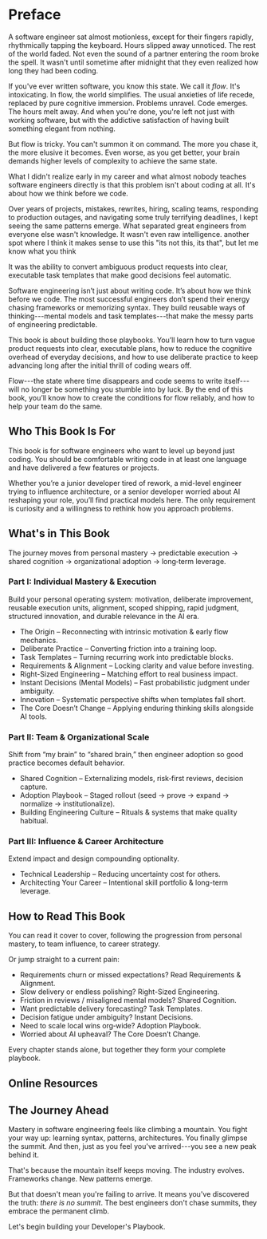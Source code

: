 # Preface

A software engineer sat almost motionless, except for their fingers rapidly, rhythmically tapping the keyboard. Hours slipped away unnoticed. The rest of the world faded. Not even the sound of a partner entering the room broke the spell. It wasn't until sometime after midnight that they even realized how long they had been coding.

If you've ever written software, you know this state. We call it *flow*. It's intoxicating. In flow, the world simplifies. The usual anxieties of life recede, replaced by pure cognitive immersion. Problems unravel. Code emerges. The hours melt away. And when you're done, you're left not just with working software, but with the addictive satisfaction of having built something elegant from nothing.

But flow is tricky. You can't summon it on command. The more you chase it, the more elusive it becomes. Even worse, as you get better, your brain demands higher levels of complexity to achieve the same state. 

What I didn't realize early in my career and what almost nobody teaches software engineers directly is that this problem isn't about coding at all. It's about how we think before we code.

Over years of projects, mistakes, rewrites, hiring, scaling teams, responding to production outages, and navigating some truly terrifying deadlines, I kept seeing the same patterns emerge. What separated great engineers from everyone else wasn't knowledge. It wasn't even raw intelligence. <author>another spot where I think it makes sense to use this "its not this, its that", but let me know what you think</author>

It was the ability to convert ambiguous product requests into clear, executable task templates that make good decisions feel automatic.

Software engineering isn’t just about writing code. It’s about how we think before we code. The most successful engineers don’t spend their energy chasing frameworks or memorizing syntax. They build reusable ways of thinking---mental models and task templates---that make the messy parts of engineering predictable.

This book is about building those playbooks. You’ll learn how to turn vague product requests into clear, executable plans, how to reduce the cognitive overhead of everyday decisions, and how to use deliberate practice to keep advancing long after the initial thrill of coding wears off.

Flow---the state where time disappears and code seems to write itself---will no longer be something you stumble into by luck. By the end of this book, you’ll know how to create the conditions for flow reliably, and how to help your team do the same.

## Who This Book Is For

This book is for software engineers who want to level up beyond just coding. You should be comfortable writing code in at least one language and have delivered a few features or projects.

Whether you’re a junior developer tired of rework, a mid-level engineer trying to influence architecture, or a senior developer worried about AI reshaping your role, you’ll find practical models here. The only requirement is curiosity and a willingness to rethink how you approach problems.

## What's in This Book

The journey moves from personal mastery → predictable execution → shared cognition → organizational adoption → long‑term leverage.

### Part I: Individual Mastery & Execution
Build your personal operating system: motivation, deliberate improvement, reusable execution units, alignment, scoped shipping, rapid judgment, structured innovation, and durable relevance in the AI era.

* The Origin – Reconnecting with intrinsic motivation & early flow mechanics.
* Deliberate Practice – Converting friction into a training loop.
* Task Templates – Turning recurring work into predictable blocks.
* Requirements & Alignment – Locking clarity and value before investing.
* Right-Sized Engineering – Matching effort to real business impact.
* Instant Decisions (Mental Models) – Fast probabilistic judgment under ambiguity.
* Innovation – Systematic perspective shifts when templates fall short.
* The Core Doesn’t Change – Applying enduring thinking skills alongside AI tools.

### Part II: Team & Organizational Scale
Shift from “my brain” to “shared brain,” then engineer adoption so good practice becomes default behavior.

* Shared Cognition – Externalizing models, risk‑first reviews, decision capture.
* Adoption Playbook – Staged rollout (seed → prove → expand → normalize → institutionalize).
* Building Engineering Culture – Rituals & systems that make quality habitual.

### Part III: Influence & Career Architecture
Extend impact and design compounding optionality.

* Technical Leadership – Reducing uncertainty cost for others.
* Architecting Your Career – Intentional skill portfolio & long-term leverage.

## How to Read This Book

You can read it cover to cover, following the progression from personal mastery, to team influence, to career strategy.

Or jump straight to a current pain:

* Requirements churn or missed expectations? Read Requirements & Alignment.
* Slow delivery or endless polishing? Right-Sized Engineering.
* Friction in reviews / misaligned mental models? Shared Cognition.
* Want predictable delivery forecasting? Task Templates.
* Decision fatigue under ambiguity? Instant Decisions.
* Need to scale local wins org‑wide? Adoption Playbook.
* Worried about AI upheaval? The Core Doesn’t Change.

Every chapter stands alone, but together they form your complete playbook.


## Online Resources

<!--Point readers to the book web page, where they can find the code download and a link to the book's forum and errata on DevTalk. Let readers know that if they’ve purchased the ebook, clicking the little gray box above the code extracts directly downloads the extract for them. Your book web page link will be: https://pragprog.com/title/[yourbookcode]

Finally, end the Preface on a motivating, enthusiastic note. For example: “Let’s get started!”-->


## The Journey Ahead

Mastery in software engineering feels like climbing a mountain. You fight your way up: learning syntax, patterns, architectures. You finally glimpse the summit. And then, just as you feel you've arrived---you see a new peak behind it.

That's because the mountain itself keeps moving. The industry evolves. Frameworks change. New patterns emerge.

But that doesn't mean you're failing to arrive. It means you've discovered the truth: *there is no summit*. The best engineers don't chase summits, they embrace the permanent climb.

Let's begin building your Developer's Playbook.

